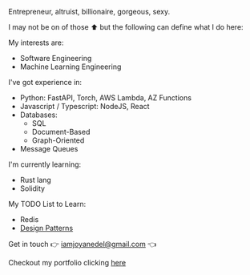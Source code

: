 Entrepreneur, altruist, billionaire, gorgeous, sexy.

I may not be on of those ⬆️ but the following can define what I do here:

My interests are:
* Software Engineering
* Machine Learning Engineering

I've got experience in:
* Python: FastAPI, Torch, AWS Lambda, AZ Functions
* Javascript / Typescript: NodeJS, React
* Databases:
  * SQL
  * Document-Based
  * Graph-Oriented
* Message Queues

I'm currently learning:
* Rust lang
* Solidity

My TODO List to Learn:
* Redis
* [Design Patterns](https://learn.microsoft.com/en-us/azure/architecture/patterns/)

Get in touch 👉 iamjoyanedel@gmail.com 👈

Checkout my portfolio clicking [here](https://joyanedel.vercel.app/)

<!---
joyanedel/joyanedel is a ✨ special ✨ repository because its `README.md` (this file) appears on your GitHub profile.
You can click the Preview link to take a look at your changes.
--->
